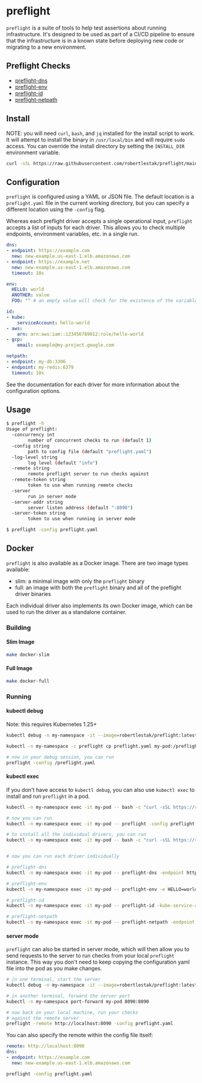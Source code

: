 # preflight

`preflight` is a suite of tools to help test assertions about running infrastructure. It's designed to be used as part of a CI/CD pipeline to ensure that the infrastructure is in a known state before deploying new code or migrating to a new environment.

## Preflight Checks

- [preflight-dns](https://github.com/robertlestak/preflight-dns)
- [preflight-env](https://github.com/robertlestak/preflight-env)
- [preflight-id](https://github.com/robertlestak/preflight-id)
- [preflight-netpath](https://github.com/robertlestak/preflight-netpath)

## Install

NOTE: you will need `curl`, `bash`, and `jq` installed for the install script to work. It will attempt to install the binary in `/usr/local/bin` and will require `sudo` access. You can override the install directory by setting the `INSTALL_DIR` environment variable.

```bash
curl -sSL https://raw.githubusercontent.com/robertlestak/preflight/main/scripts/install.sh | bash
```

## Configuration

`preflight` is configured using a YAML or JSON file. The default location is a `preflight.yaml` file in the current working directory, but you can specify a different location using the `-config` flag.

Whereas each preflight driver accepts a single operational input, `preflight` accepts a list of inputs for each driver. This allows you to check multiple endpoints, environment variables, etc. in a single run.

```yaml
dns:
- endpoint: https://example.com
  new: new-example.us-east-1.elb.amazonaws.com
- endpoint: https://example.net
  new: new-example.us-east-1.elb.amazonaws.com
  timeout: 10s

env:
  HELLO: world
  ANOTHER: value
  FOO: "" # an empty value will check for the existence of the variable

id:
- kube:
    serviceAccount: hello-world
- aws:
    arn: arn:aws:iam::123456789012:role/hello-world
- gcp:
    email: example@my-project.google.com

netpath:
- endpoint: my-db:3306
- endpoint: my-redis:6379
  timeout: 10s
```

See the documentation for each driver for more information about the configuration options.

## Usage

```bash
$ preflight -h
Usage of preflight:
  -concurrency int
        number of concurrent checks to run (default 1)
  -config string
        path to config file (default "preflight.yaml")
  -log-level string
        log level (default "info")
  -remote string
        remote preflight server to run checks against
  -remote-token string
        token to use when running remote checks
  -server
        run in server mode
  -server-addr string
        server listen address (default ":8090")
  -server-token string
        token to use when running in server mode
```

```bash
$ preflight -config preflight.yaml
```

## Docker

`preflight` is also available as a Docker image. There are two image types available:

- slim: a minimal image with only the `preflight` binary
- full: an image with both the `preflight` binary and all of the preflight driver binaries

Each individual driver also implements its own Docker image, which can be used to run the driver as a standalone container.

### Building

#### Slim Image

```bash
make docker-slim
```

#### Full Image

```bash
make docker-full
```

### Running

#### kubectl debug

Note: this requires Kubernetes 1.25+

```bash
kubectl debug -n my-namespace -it --image=robertlestak/preflight:latest -c preflight --attach my-pod -- sh
```

```bash
kubectl -n my-namespace -c preflight cp preflight.yaml my-pod:/preflight.yaml
```

```bash
# now in your debug session, you can run
preflight -config /preflight.yaml
```

#### kubectl exec

If you don't have access to `kubectl debug`, you can also use `kubectl exec` to install and run `preflight` in a pod.

```bash
kubectl -n my-namespace exec -it my-pod -- bash -c "curl -sSL https://raw.githubusercontent.com/robertlestak/preflight/main/scripts/install.sh | bash"

# now you can run
kubectl -n my-namespace exec -it my-pod -- preflight -config preflight.yaml

# to install all the individual drivers, you can run
kubectl -n my-namespace exec -it my-pod -- bash -c "curl -sSL https://raw.githubusercontent.com/robertlestak/preflight/main/scripts/install_bins.sh | bash"


# now you can run each driver individually

# preflight-dns
kubectl -n my-namespace exec -it my-pod -- preflight-dns -endpoint https://example.com -new new-example.us-east-1.elb.amazonaws.com

# preflight-env
kubectl -n my-namespace exec -it my-pod -- preflight-env -e HELLO=world -e ANOTHER=value -e FOO

# preflight-id
kubectl -n my-namespace exec -it my-pod -- preflight-id -kube-service-account hello-world

# preflight-netpath
kubectl -n my-namespace exec -it my-pod -- preflight-netpath -endpoint my-db:3306
```

#### server mode

`preflight` can also be started in server mode, which will then allow you to send requests to the server to run checks from your local `preflight` instance. This way you don't need to keep copying the configuration yaml file into the pod as you make changes.

```bash
# in one terminal, start the server
kubectl debug -n my-namespace -it --image=robertlestak/preflight:latest -c preflight --attach my-pod -- preflight -server
```

```bash
# in another terminal, forward the server port
kubectl -n my-namespace port-forward my-pod 8090:8090
```

```bash
# now back on your local machine, run your checks
# against the remote server
preflight -remote http://localhost:8090 -config preflight.yaml
```

You can also specify the remote within the config file itself:

```yaml
remote: http://localhost:8090
dns:
- endpoint: https://example.com
  new: new-example.us-east-1.elb.amazonaws.com
```

```bash
preflight -config preflight.yaml
````